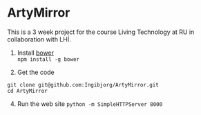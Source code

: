 # ArtyMirror

This is a 3 week project for the course Living Technology at RU in collaboration with LHÍ.

1. Install [bower](http://bower.io/)  
`npm install -g bower`

3. Get the code

`git clone git@github.com:Ingibjorg/ArtyMirror.git`  
`cd ArtyMirror`

4. Run the web site
`python -m SimpleHTTPServer 8000`
